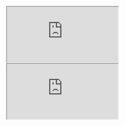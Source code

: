 <iframe src="https://qa-ft.onefiserv.net/jsp/backoffice/queryQA.jsp#end" title="Stub Page"></iframe>

<iframe src="https://qa-developerstudio.fiserv.com/product/VerifyNow?branch=develop" title="Stub Page"></iframe>